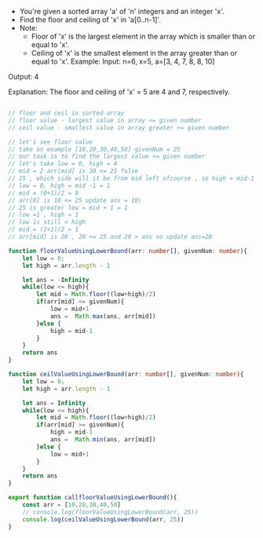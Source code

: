 - You're given a sorted array 'a' of 'n' integers and an integer 'x'.
- Find the floor and ceiling of 'x' in 'a[0..n-1]'.
- Note:
  - Floor of 'x' is the largest element in the array which is smaller than or equal to 'x'.
  - Ceiling of 'x' is the smallest element in the array greater than or equal to 'x'.
Example:
Input: 
n=6, x=5, a=[3, 4, 7, 8, 8, 10]   

Output:
4

Explanation:
The floor and ceiling of 'x' = 5 are 4 and 7, respectively.


```ts

// floor and ceil in sorted array
// floor value - largest value in array <= given number
// ceil value - smallest value in array greater >= given number

// let's see floor value 
// take an example [10,20,30,40,50] givenNum = 25
// our task is to find the largest value <= given number
// let's take low = 0, high = 4
// mid = 2 arr[mid] is 30 <= 25 false 
// 25 , which side will it be from mid left ofcourse , so high = mid-1
// low = 0, high = mid -1 = 1
// mid = (0+1)/2 = 0
// arr[0] is 10 <= 25 update ans = 10\
// 25 is greater low = mid + 1 = 1
// low =1 , high = 1
// low is still < high 
// mid = (1+1)/2 = 1
// arr[mid] is 20 , 20 <= 25 and 20 > ans so update ans=20

function floorValueUsingLowerBound(arr: number[], givenNum: number){
    let low = 0;
    let high = arr.length - 1

    let ans = -Infinity
    while(low <= high){
        let mid = Math.floor((low+high)/2)
        if(arr[mid] <= givenNum){
            low = mid+1
            ans =  Math.max(ans, arr[mid])
        }else {
            high = mid-1
        }
    }
    return ans
}

function ceilValueUsingLowerBound(arr: number[], givenNum: number){
    let low = 0;
    let high = arr.length - 1

    let ans = Infinity
    while(low <= high){
        let mid = Math.floor((low+high)/2)
        if(arr[mid] >= givenNum){
            high = mid-1
            ans =  Math.min(ans, arr[mid])
        }else {
            low = mid+1
        }
    }
    return ans
}

export function callfloorValueUsingLowerBound(){
    const arr = [10,20,30,40,50]
    // console.log(floorValueUsingLowerBound(arr, 25))
    console.log(ceilValueUsingLowerBound(arr, 25))
}
```
